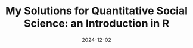 ---
title: "My Solutions for Quantitative Social Science: an Introduction in R"
date: 2024-12-02
layout: post
category: project
tags: [Statistics, R, Practice]
external_url: "https://github.com/MoonEater0912/Quantitative_Social_Sciences/tree/main"
---